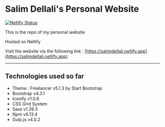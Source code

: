 # Salim Dellali's Personal Website

[![Netlify Status](https://api.netlify.com/api/v1/badges/f2ef1211-58bc-4483-8abe-d6efc6d6df27/deploy-status)](https://app.netlify.com/sites/salimdellali/deploys)

This is the repo of my personal website

Hosted on Netlify

Visit the website via the following link :  [https://salimdellali.netlify.app](https://salimdellali.netlify.app)

---

## Technologies used so far

- Theme : Freelancer v5.1.3 by Start Bootstrap
- Bootstrap v4.3.1
- Iconify v1.0.6
- CSS Grid System
- Sass v1.26.3
- Npm v6.13.4
- Gulp.js v4.0.2